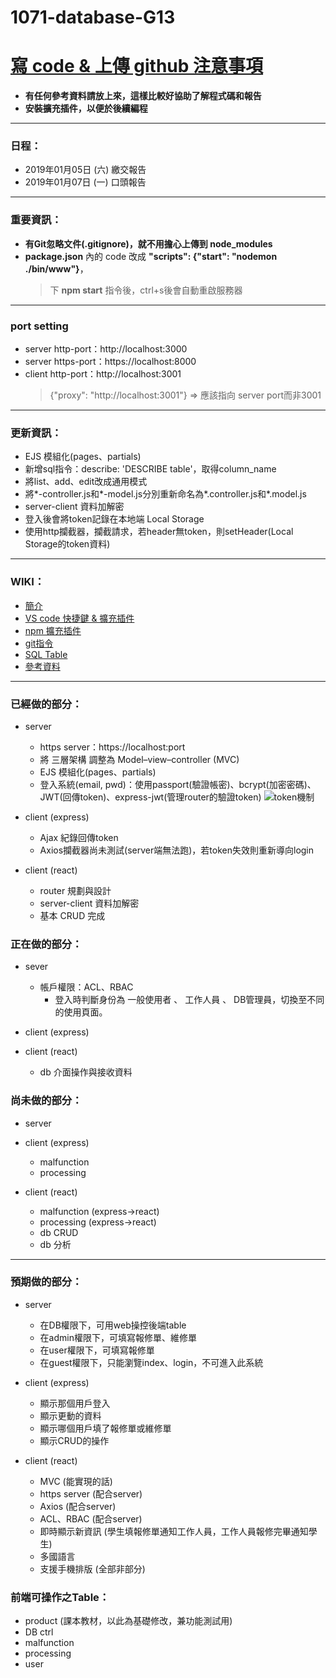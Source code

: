 # 1071-database-G13
# [寫 code & 上傳 github 注意事項](https://github.com/toumei/1071-database-G13/wiki/Advance-preparation)
* **有任何參考資料請放上來，這樣比較好協助了解程式碼和報告**
* **安裝擴充插件，以便於後續編程**
---
### 日程：
* 2019年01月05日 (六) 繳交報告
* 2019年01月07日 (一) 口頭報告
---
### 重要資訊：
* **有Git忽略文件(.gitignore)，就不用擔心上傳到 node_modules**
* **package.json** 內的 code 改成 **"scripts": {"start": "nodemon ./bin/www"}**，
  > 下 **npm start** 指令後，ctrl+s後會自動重啟服務器
---
### port setting
* server http-port：http://localhost:3000
* server https-port：https://localhost:8000
* client http-port：http://localhost:3001 
  > {"proxy": "http://localhost:3001"} => 應該指向 server port而非3001
---
### 更新資訊：
* EJS 模組化(pages、partials)
* 新增sql指令：describe: 'DESCRIBE table'，取得column_name
* 將list、add、edit改成通用模式
* 將*-controller.js和*-model.js分別重新命名為*.controller.js和*.model.js
* server-client 資料加解密
* 登入後會將token記錄在本地端 Local Storage
* 使用http攔截器，攔截請求，若header無token，則setHeader(Local Storage的token資料)

---

### WIKI：
* [簡介](https://github.com/toumei/1071-database-G13/wiki/Home)
* [VS code 快捷鍵 & 擴充插件](https://github.com/toumei/1071-database-G13/wiki/VS-code)
* [npm 擴充插件](https://github.com/toumei/1071-database-G13/wiki/npm-Extensions)
* [git指令](https://github.com/toumei/1071-database-G13/wiki/git-command)
* [SQL Table](https://github.com/toumei/1071-database-G13/wiki/SQL-Table)
* [參考資料](https://github.com/toumei/1071-database-G13/wiki/Reference)
---

### 已經做的部分：
* server
  * https server：https://localhost:port
  * 將 三層架構 調整為 Model–view–controller (MVC)
  * EJS 模組化(pages、partials)
  * 登入系統(email, pwd)：使用passport(驗證帳密)、bcrypt(加密密碼)、JWT(回傳token)、express-jwt(管理router的驗證token)
![token機制](https://cdn-images-1.medium.com/max/1334/1*7T41R0dSLEzssIXPHpvimQ.png)

* client (express)
  * Ajax 紀錄回傳token
  * Axios攔截器尚未測試(server端無法跑)，若token失效則重新導向login
* client (react)
  * router 規劃與設計
  * server-client 資料加解密
  * 基本 CRUD 完成

### 正在做的部分：
* sever
  * 帳戶權限：ACL、RBAC
    * 登入時判斷身份為 一般使用者 、 工作人員 、 DB管理員，切換至不同的使用頁面。

* client (express)

* client (react)
  * db 介面操作與接收資料

### 尚未做的部分：
* server

* client (express)
  * malfunction
  * processing

* client (react)
  * malfunction (express->react)
  * processing (express->react)
  * db CRUD
  * db 分析
---

### 預期做的部分：
* server
  * 在DB權限下，可用web操控後端table
  * 在admin權限下，可填寫報修單、維修單
  * 在user權限下，可填寫報修單
  * 在guest權限下，只能瀏覽index、login，不可進入此系統

* client (express)
  * 顯示那個用戶登入
  * 顯示更動的資料
  * 顯示哪個用戶填了報修單或維修單
  * 顯示CRUD的操作
 
* client (react)
  * MVC (能實現的話)
  * https server (配合server)
  * Axios (配合server)
  * ACL、RBAC (配合server)
  * 即時顯示新資訊 (學生填報修單通知工作人員，工作人員報修完畢通知學生)
  * 多國語言
  * 支援手機排版 (全部非部分)

### 前端可操作之Table：
* product (課本教材，以此為基礎修改，兼功能測試用)
* DB ctrl
* malfunction
* processing
* user
